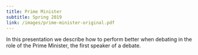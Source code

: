 ```yaml
---
title: Prime Minister
subtitle: Spring 2019
link: /images/prime-minister-original.pdf
---
```


In this presentation we describe how to perform better when debating in the role of the Prime Minister, the
first speaker of a debate.
